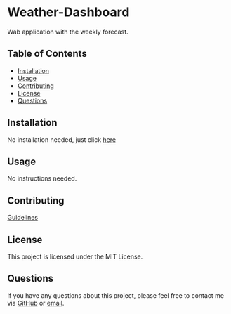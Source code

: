 # Weather-Dashboard
 Wab application with the weekly forecast.
 
## Table of Contents
- [Installation](#installation)
- [Usage](#usage)
- [Contributing](#contributing)
- [License](#license)
- [Questions](#questions)

## Installation
No installation needed, just click [here](https://luisfgarcian.github.io/Weather-Dashboard/)

## Usage
No instructions needed.

## Contributing
[Guidelines](https://www.contributor-covenant.org/version/1/4/code-of-conduct/)

## License
This project is licensed under the MIT License.

## Questions
If you have any questions about this project, please feel free to contact me via [GitHub](https://github.com/LuisFGarciaN) or [email](mailto:luisluisfgarcia096@gmail.com).
  
